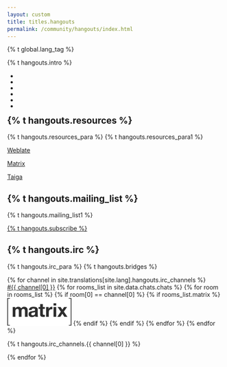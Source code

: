 ```yaml
---
layout: custom
title: titles.hangouts
permalink: /community/hangouts/index.html
---
```


{% t global.lang_tag %}
<div class="text-center container description">
    <p class="hangouts-social">{% t hangouts.intro %}</p>
    <section class="hangouts-social container">   
        <ul class="row center-xs">
            <li>
                <a class="ext-noicon" href="https://twitter.com/monero" target="_blank" rel="noreferrer noopener" aria-label="Twitter logo"><div class="social-icon twitter"></div></a>
            </li>
            <li>
                <a class="ext-noicon" href="https://reddit.com/r/Monero" target="_blank" rel="noreferrer noopener" aria-label="Reddit logo"><div class="social-icon reddit"></div></a>
            </li>
            <li>
                <a class="ext-noicon" href="https://www.facebook.com/monerocurrency/" target="_blank" rel="noreferrer noopener" aria-label="Facebook logo"><div class="social-icon facebook"></div></a>
            </li>
            <li>
                <a class="ext-noicon" href="https://github.com/monero-project" target="_blank" rel="noreferrer noopener" aria-label="GitHub logo"><div class="social-icon github"></div></a>
            </li>
            <li>
                <a class="ext-noicon" href="https://repo.getmonero.org/users/monero-project/projects" target="_blank" rel="noreferrer noopener" aria-label="Gitlab logo"><div class="social-icon gitlab"></div></a>
            </li>
            <li>
                <a class="ext-noicon" href="https://telegram.me/monero" target="_blank" rel="noreferrer noopener" aria-label="Telegram logo"><div class="social-icon telegram"></div></a>
            </li>
        </ul>
    </section>
</div>

<div class="hangouts">
    <section class="container">
          <div class="row">
                <!-- left two-thirds block-->
               <div class="left two-thirds col-lg-8 col-md-8 col-sm-12 col-xs-12">
                <div class="col-xs-12">
                        <div class="info-block">
                            <div class="row center-xs">
                                <div class="col">
                                    <h2>{% t hangouts.resources %}</h2>
                                </div>
                            </div>
                            <div class="row around-xs">
                                <div class="center-xs">
                                    <p>{% t hangouts.resources_para %} {% t hangouts.resources_para1 %}</p>
                                </div>
                                <div class="col">
                                    <p><a href="https://translate.getmonero.org/" class="btn-link btn-fixed">Weblate</a></p>
                                </div>
                                <div class="col">
                                    <p><a href="https://matrix.to/#/#monero:monero.social" class="btn-link btn-fixed">Matrix</a></p>
                                </div>
                                <div class="col">
                                    <p><a href="https://taiga.getmonero.org/" class="btn-link btn-fixed">Taiga</a></p>
                                </div>
                            </div>
                        </div>
                    </div>
                </div>
                <!-- end left two-thirds block-->
                <!-- right one-third block-->
               <div class="right one-third col-lg-4 col-md-4 col-sm-12 col-xs-12">
                        <div class="info-block center-xs">
                          <h2>{% t hangouts.mailing_list %}</h2>
                            <p>{% t hangouts.mailing_list1 %}</p>
                            <p><a class="btn-link btn-auto btn-primary" href="https://lists.getmonero.org/postorius/lists/monero-announce.lists.getmonero.org/">{% t hangouts.subscribe %}</a></p>
                        </div>
               </div>
               <!-- end right one-third block-->
           </div>
           <div class="info-block">
             <div class="raw">
               <div class="col">
                 <h2>{% t hangouts.irc %}</h2>
              </div>
              <div class="row start-xs">
                <p>{% t hangouts.irc_para %} {% t hangouts.bridges %}</p>
             </div>
             <div class="row irc">
             {% for channel in site.translations[site.lang].hangouts.irc_channels %}
               <div class="col-md-4 col-xs-12">
                 <a href="irc://irc.libera.chat/#{{ channel[0] }}">#{{ channel[0] }}</a> 
                 {% for rooms_list in site.data.chats.chats %}
                   {% for room in rooms_list %}
                     {% if room[0] == channel[0] %}
                       {% if rooms_list.matrix %}
                         <a class="chats-img" href="{{ rooms_list.matrix }}"><img class="matrix" src="/img/matrix-logo.svg" title="Matrix" alt="Matrix logo"></a>
                       {% endif %}
                     {% endif %}
                   {% endfor %}
                 {% endfor %}
                <p>{% t hangouts.irc_channels.{{ channel[0] }} %}</p>
              </div>
             {% endfor %}
             </div>
             </div>
           </div>
        </section>
</div>
